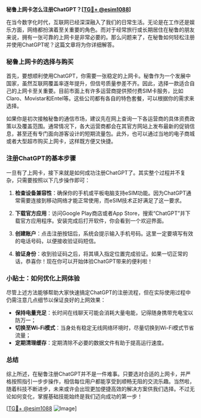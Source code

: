 **秘鲁上网卡怎么注册ChatGPT？[[TG💪+ @esim1088](https://t.me/s/esim1088)]**

在当今数字化时代，互联网已经深深融入了我们的日常生活。无论是在工作还是娱乐方面，网络都扮演着至关重要的角色。而对于经常旅行或长期居住在秘鲁的朋友来说，拥有一张可靠的上网卡是非常必要的。那么问题来了，在秘鲁如何轻松注册并使用ChatGPT呢？这篇文章将为你详细解答。

### 秘鲁上网卡的选择与购买

首先，要想顺利使用ChatGPT，你需要一张稳定的上网卡。秘鲁作为一个发展中国家，虽然互联网覆盖率逐年提升，但信号质量参差不齐。因此，选择一款适合自己的上网卡至关重要。目前市面上有许多运营商提供预付费SIM卡服务，比如Claro、Movistar和Entel等。这些公司都有各自的特色套餐，可以根据你的需求来选择。

如果你是初次接触秘鲁的通信市场，建议先在网上查询一下各运营商的具体资费政策以及覆盖范围。通常情况下，各大运营商都会在其官方网站上发布最新的促销信息，甚至还有专门面向游客设计的短期流量包。此外，也可以通过当地的电子商城或者大型超市购买上网卡，这样既方便又快捷。

### 注册ChatGPT的基本步骤

一旦有了上网卡，接下来就是如何成功注册ChatGPT了。其实整个过程并不复杂，只需要按照以下几步操作即可：

1. **检查设备兼容性**：确保你的手机或平板电脑支持eSIM功能。因为ChatGPT通常需要连接到移动网络才能正常使用，而eSIM技术正好满足了这一要求。
   
2. **下载官方应用**：访问Google Play商店或者App Store，搜索“ChatGPT”并下载官方应用程序。安装完成后打开软件，你会看到一个欢迎界面。

3. **创建账户**：点击注册按钮后，系统会提示输入手机号码。这里一定要填写有效的电话号码，以便接收验证码短信。

4. **验证身份**：收到验证码之后，将其填入指定位置完成验证。如果一切正常的话，恭喜你！现在你可以开始体验ChatGPT带来的便利啦！

### 小贴士：如何优化上网体验

尽管上述方法能够帮助大家快速搞定ChatGPT的注册流程，但在实际使用过程中仍需注意几点细节以保证良好的上网效果：

- **保持电量充足**：长时间在线聊天可能会消耗大量电能，记得随身携带充电宝以防万一；
- **切换至Wi-Fi模式**：当身处有稳定无线网络环境时，尽量切换到Wi-Fi模式节省流量；
- **定期清理缓存**：定期清除不必要的数据文件有助于提高运行速度。

### 总结

综上所述，在秘鲁注册ChatGPT并不是一件难事。只要选对合适的上网卡，并严格按照指引一步步操作，相信每位用户都能享受到顺畅无阻的交流乐趣。当然啦，随着科技不断进步，未来或许会出现更加便捷高效的解决方案供我们选择。不过无论如何变化，掌握基础技能始终是我们迈向成功的第一步！

[[TG💪+ @esim1088](https://t.me/s/esim1088) ![Image](https://i.postimg.cc/4NQfJmqS/Snipaste-2025-05-13-00-14-12.png)]